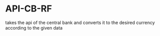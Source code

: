 # API-CB-RF
 takes the api of the central bank and converts it to the desired currency according to the given data
